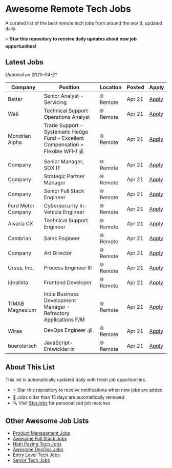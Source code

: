 # Awesome Remote Tech Jobs

A curated list of the best remote tech jobs from around the world, updated daily.

⭐ **Star this repository to receive daily updates about new job opportunities!**

## Latest Jobs

*Updated on 2025-04-21*

| Company | Position | Location | Posted | Apply |
| ------- | -------- | -------- | ------ | ------ |
| Better | Senior Analyst - Servicing | 🌐 Remote | Apr 21 | [Apply](https://starjobs.dev/jobs/e2e7ab9c0f0945e2a98fb9ed9aef47a5?utm=github) |
| Wati | Technical Support Operations Analyst | 🌐 Remote | Apr 21 | [Apply](https://starjobs.dev/jobs/1b1f259149374e6dbd2cf7bcbbed0882?utm=github) |
| Mondrian Alpha | Trade Support - Systematic Hedge Fund - Excellent Compensation + Flexible WFH! 💰 | 🌐 Remote | Apr 21 | [Apply](https://starjobs.dev/jobs/b25dab10d2c445d8bda4e6f6fb9a0fac?utm=github) |
| Company | Senior Manager, SOX IT | 🌐 Remote | Apr 21 | [Apply](https://starjobs.dev/jobs/56c6333a0b6044a8a8936192d47eace8?utm=github) |
| Company | Strategic Partner Manager | 🌐 Remote | Apr 21 | [Apply](https://starjobs.dev/jobs/9ec777f6f81844a28707fb8438122690?utm=github) |
| Company | Senior Full Stack Engineer | 🌐 Remote | Apr 21 | [Apply](https://starjobs.dev/jobs/99bb2286a9e7468785aad95b1fe790cb?utm=github) |
| Ford Motor Company | Cybersecurity In-Vehicle Engineer | 🌐 Remote | Apr 21 | [Apply](https://starjobs.dev/jobs/00e59c9cfad348728800e59d70827ca2?utm=github) |
| Alvaria CX | Technical Support Engineer | 🌐 Remote | Apr 21 | [Apply](https://starjobs.dev/jobs/311a96a0c1c543deb5b17fdd8fe33fde?utm=github) |
| Cambrian | Sales Engineer | 🌐 Remote | Apr 21 | [Apply](https://starjobs.dev/jobs/c77269782dc84e8380fdd886bdb02f49?utm=github) |
| Company | Art Director | 🌐 Remote | Apr 21 | [Apply](https://starjobs.dev/jobs/e1b438208ec840ac9a6f25fff4ae36cc?utm=github) |
| Ursus, Inc. | Process Engineer III | 🌐 Remote | Apr 21 | [Apply](https://starjobs.dev/jobs/0cb487d53d7d4ab091f3159083732d1f?utm=github) |
| idealista | Frontend Developer | 🌐 Remote | Apr 21 | [Apply](https://starjobs.dev/jobs/bd204781009e43f3982524697ba5971d?utm=github) |
| TIMAB Magnesium | India Business Development Manager - Refractory Applications F/M | 🌐 Remote | Apr 21 | [Apply](https://starjobs.dev/jobs/b0c55ef98b8a46fbb253cfe0203773cb?utm=github) |
| Wiraa | DevOps Engineer 💰 | 🌐 Remote | Apr 21 | [Apply](https://starjobs.dev/jobs/ed7d65a2dc3747f0a47e06f5c5e2ab4b?utm=github) |
| buerolersch | JavaScript-Entwickler:in | 🌐 Remote | Apr 21 | [Apply](https://starjobs.dev/jobs/582152e50e5f47168242bda5fa8533aa?utm=github) |


## About This List

This list is automatically updated daily with fresh job opportunities.

* ⭐ Star this repository to receive notifications when new jobs are added
* 🔄 Jobs older than 15 days are automatically removed
* 🔍 Visit [StarJobs](https://starjobs.dev?utm=github) for personalized job matches

## Other Awesome Job Lists

* [Product Management Jobs](https://github.com/bansalnagesh/product-management-jobs)
* [Awesome Full Stack Jobs](https://github.com/bansalnagesh/awesome-fullstack-jobs)
* [High Paying Tech Jobs](https://github.com/bansalnagesh/high-paying-tech-jobs)
* [Awesome DevOps Jobs](https://github.com/bansalnagesh/awesome-devops-jobs)
* [Entry Level Tech Jobs](https://github.com/bansalnagesh/entry-level-tech-jobs)
* [Senior Tech Jobs](https://github.com/bansalnagesh/senior-tech-jobs)
